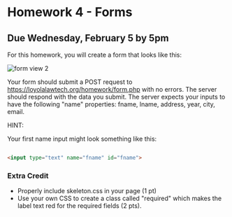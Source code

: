 # Homework 4 - Forms 

## Due Wednesday, February 5 by 5pm

For this homework, you will create a form that looks like this:

![form view 2](form2.png)


Your form should submit a POST request to 
https://loyolalawtech.org/homework/form.php with no errors.  The server should 
respond with the data you submit. The server expects your inputs to have the 
following "name" properties: fname, lname, address, year, city, email.

HINT: 

Your first name input might look something like this:

```html

<input type="text" name="fname" id="fname">

```

### Extra Credit

* Properly include skeleton.css in your page (1 pt)
* Use your own CSS to create a class called "required" which makes the label 
text red for the required fields (2 pts).

